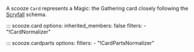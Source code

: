 A scooze `Card` represents a Magic: the Gathering card closely following the
[Scryfall](https://scryfall.com/docs/api/cards) schema.

::: scooze.card
    options:
        inherited_members: false
        filters:
            - "!CardNormalizer"

::: scooze.cardparts
    options:
        filters:
            - "!CardPartsNormalizer"

